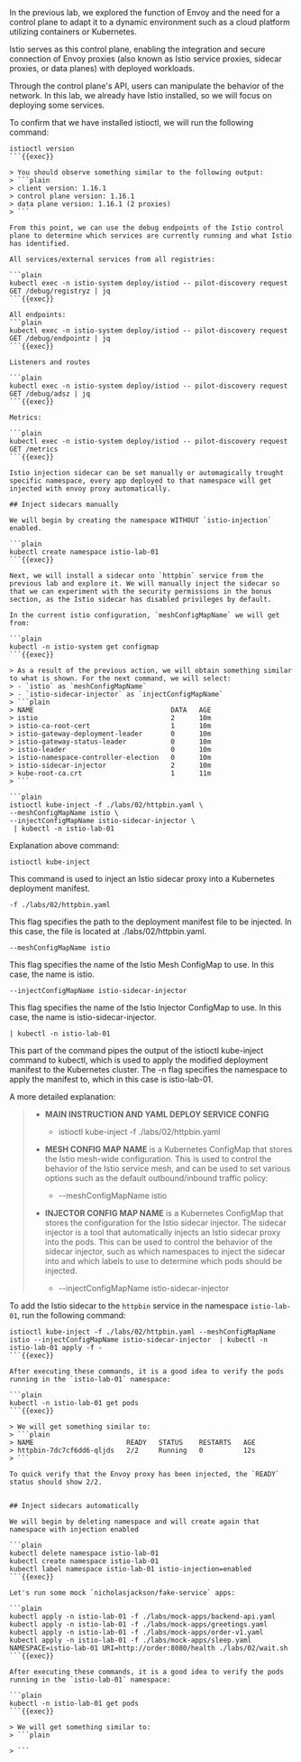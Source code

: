 ## 

In the previous lab, we explored the function of Envoy and the need for a control plane to adapt it to a dynamic environment such as a cloud platform utilizing containers or Kubernetes. 

Istio serves as this control plane, enabling the integration and secure connection of Envoy proxies (also known as Istio service proxies, sidecar proxies, or data planes) with deployed workloads. 

Through the control plane's API, users can manipulate the behavior of the network. In this lab, we already have Istio installed, so we will focus on deploying some services.

To confirm that we have installed istioctl, we will run the following command:

```plain
istioctl version
```{{exec}}

> You should observe something similar to the following output:
> ```plain
> client version: 1.16.1
> control plane version: 1.16.1
> data plane version: 1.16.1 (2 proxies)
> ```

From this point, we can use the debug endpoints of the Istio control plane to determine which services are currently running and what Istio has identified.

All services/external services from all registries:

```plain
kubectl exec -n istio-system deploy/istiod -- pilot-discovery request GET /debug/registryz | jq
```{{exec}}

All endpoints:
```plain
kubectl exec -n istio-system deploy/istiod -- pilot-discovery request GET /debug/endpointz | jq
```{{exec}}

Listeners and routes

```plain
kubectl exec -n istio-system deploy/istiod -- pilot-discovery request GET /debug/adsz | jq
```{{exec}}

Metrics:

```plain
kubectl exec -n istio-system deploy/istiod -- pilot-discovery request GET /metrics
```{{exec}}

Istio injection sidecar can be set manually or automagically trought specific namespace, every app deployed to that namespace will get injected with envoy proxy automatically.

## Inject sidecars manually

We will begin by creating the namespace WITHOUT `istio-injection` enabled.

```plain
kubectl create namespace istio-lab-01
```{{exec}}

Next, we will install a sidecar onto `httpbin` service from the previous lab and explore it. We will manually inject the sidecar so that we can experiment with the security permissions in the bonus section, as the Istio sidecar has disabled privileges by default.

In the current istio configuration, `meshConfigMapName` we will get from:

```plain
kubectl -n istio-system get configmap
```{{exec}}

> As a result of the previous action, we will obtain something similar to what is shown. For the next command, we will select:
> - `istio` as `meshConfigMapName`
> - `istio-sidecar-injector` as `injectConfigMapName`
> ```plain
> NAME                                  DATA   AGE
> istio                                 2      10m
> istio-ca-root-cert                    1      10m
> istio-gateway-deployment-leader       0      10m
> istio-gateway-status-leader           0      10m
> istio-leader                          0      10m
> istio-namespace-controller-election   0      10m
> istio-sidecar-injector                2      10m
> kube-root-ca.crt                      1      11m
> ```

```plain
istioctl kube-inject -f ./labs/02/httpbin.yaml \
--meshConfigMapName istio \
--injectConfigMapName istio-sidecar-injector \
 | kubectl -n istio-lab-01 
```

Explanation above command:
```plain
istioctl kube-inject
```
This command is used to inject an Istio sidecar proxy into a Kubernetes deployment manifest.

```plain
-f ./labs/02/httpbin.yaml
```
This flag specifies the path to the deployment manifest file to be injected. In this case, the file is located at ./labs/02/httpbin.yaml.

```plain
--meshConfigMapName istio
```
This flag specifies the name of the Istio Mesh ConfigMap to use. In this case, the name is istio.

```plain
--injectConfigMapName istio-sidecar-injector
```
This flag specifies the name of the Istio Injector ConfigMap to use. In this case, the name is istio-sidecar-injector.

```plain
| kubectl -n istio-lab-01
```
This part of the command pipes the output of the istioctl kube-inject command to kubectl, which is used to apply the modified deployment manifest to the Kubernetes cluster. The -n flag specifies the namespace to apply the manifest to, which in this case is istio-lab-01.

A more detailed explanation:

> - **MAIN INSTRUCTION AND YAML DEPLOY SERVICE CONFIG**
>   - istioctl kube-inject -f ./labs/02/httpbin.yaml
> 
> - **MESH CONFIG MAP NAME** is a Kubernetes ConfigMap that stores the Istio mesh-wide configuration. This is used to control the behavior of the Istio service mesh, and can be used to set various options such as the default outbound/inbound traffic policy:
>   - --meshConfigMapName istio
> 
> - **INJECTOR CONFIG MAP NAME** is a Kubernetes ConfigMap that stores the configuration for the Istio sidecar injector. The sidecar injector is a tool that automatically injects an Istio sidecar proxy into the pods. This can be used to control the behavior of the sidecar injector, such as which namespaces to inject the sidecar into and which labels to use to determine which pods should be injected.
>   - --injectConfigMapName istio-sidecar-injector


To add the Istio sidecar to the `httpbin` service in the namespace `istio-lab-01`, run the following command:

```plain
istioctl kube-inject -f ./labs/02/httpbin.yaml --meshConfigMapName istio --injectConfigMapName istio-sidecar-injector  | kubectl -n istio-lab-01 apply -f -
```{{exec}}

After executing these commands, it is a good idea to verify the pods running in the `istio-lab-01` namespace:

```plain
kubectl -n istio-lab-01 get pods
```{{exec}}

> We will get something similar to:
> ```plain
> NAME                       READY   STATUS    RESTARTS   AGE
> httpbin-7dc7cf6dd6-qljds   2/2     Running   0          12s
> ```

To quick verify that the Envoy proxy has been injected, the `READY` status should show 2/2.


## Inject sidecars automatically

We will begin by deleting namespace and will create again that namespace with injection enabled

```plain
kubectl delete namespace istio-lab-01
kubectl create namespace istio-lab-01
kubectl label namespace istio-lab-01 istio-injection=enabled
```{{exec}}

Let's run some mock `nicholasjackson/fake-service` apps:

```plain
kubectl apply -n istio-lab-01 -f ./labs/mock-apps/backend-api.yaml
kubectl apply -n istio-lab-01 -f ./labs/mock-apps/greetings.yaml
kubectl apply -n istio-lab-01 -f ./labs/mock-apps/order-v1.yaml
kubectl apply -n istio-lab-01 -f ./labs/mock-apps/sleep.yaml
NAMESPACE=istio-lab-01 URI=http://order:8080/health ./labs/02/wait.sh
```{{exec}}

After executing these commands, it is a good idea to verify the pods running in the `istio-lab-01` namespace:

```plain
kubectl -n istio-lab-01 get pods
```{{exec}}

> We will get something similar to:
> ```plain

> ```
